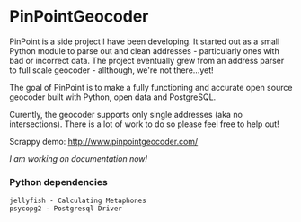 # PinPointGeocoder
PinPoint is a side project I have been developing. It started out as a small Python module to parse out and clean addresses - particularly ones with bad or incorrect data. The project eventually grew from an address parser to full scale geocoder - allthough, we're not there...yet!

The goal of PinPoint is to make a fully functioning and accurate open source geocoder built with Python, open data and PostgreSQL.

Curently, the geocoder supports only single addresses (aka no intersections). There is a lot of work to do so please feel free to help out!

Scrappy demo: http://www.pinpointgeocoder.com/

*I am working on documentation now!*

### Python dependencies

    jellyfish - Calculating Metaphones
    psycopg2 - Postgresql Driver
    
    
    
    
